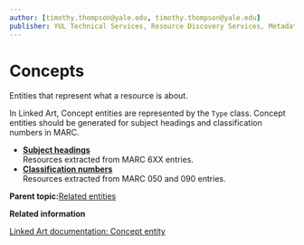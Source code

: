 ```yaml
---
author: [timothy.thompson@yale.edu, timothy.thompson@yale.edu]
publisher: YUL Technical Services, Resource Discovery Services, Metadata Services Unit
---
```


# Concepts

Entities that represent what a resource is about.

In Linked Art, Concept entities are represented by the `Type` class. Concept entities should be generated for subject headings and classification numbers in MARC.

-   **[Subject headings](../tasks/concepts/subject_headings.md)**  
Resources extracted from MARC 6XX entries.
-   **[Classification numbers](../tasks/concepts/classification_numbers.md)**  
Resources extracted from MARC 050 and 090 entries.

**Parent topic:**[Related entities](../tasks/related_entities.md)

**Related information**  


[Linked Art documentation: Concept entity](https://linked.art/api/1.0/shared/type/)

